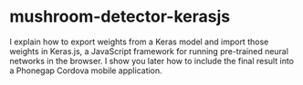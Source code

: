 # mushroom-detector-kerasjs
I explain how to export weights from a Keras model and import those weights in Keras.js, a JavaScript framework for running pre-trained neural networks in the browser. I show you later how to include the final result into a Phonegap Cordova mobile application. 
